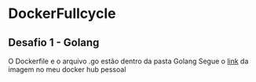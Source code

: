 # DockerFullcycle


## Desafio 1 - Golang

O Dockerfile e o arquivo .go estão dentro da pasta Golang
Segue o [link](https://hub.docker.com/repository/docker/alandutra1982/fullcycle/general) da imagem no meu docker hub pessoal